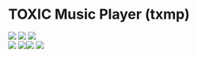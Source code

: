 TOXIC Music Player (txmp)
=========================

[![][license]][license_link] ![][capacity] ![][safety]  
![][latest_version] ![][dev_php_version]![][should_work_php_version] ![][database]

[license]: https://img.shields.io/badge/License-MIT%20License-green.svg?style=flat-square
[capacity]: https://img.shields.io/badge/Capacity-Personal%20Only-red.svg?style=flat-square
[safety]: https://img.shields.io/badge/Server%20Safety-Users%20Only-orange.svg?style=flat-square
[license_link]: https://mit-license.org/
[latest_version]: https://img.shields.io/badge/Version-v126d-blue.svg?style=flat-square
[dev_php_version]: https://img.shields.io/badge/PHP-7.2.34-green.svg?style=flat-square
[should_work_php_version]: https://img.shields.io/badge/7.1+-lightblue.svg?style=flat-square
[database]: https://img.shields.io/badge/Database-File-orange.svg?style=flat-square


